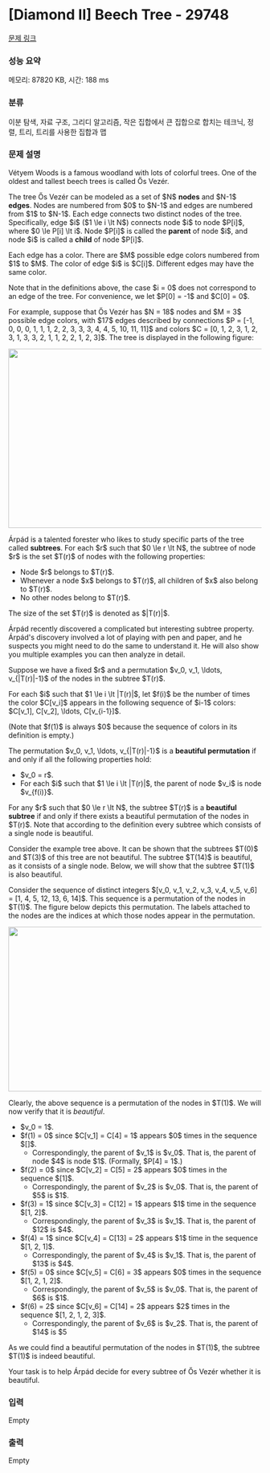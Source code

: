 # [Diamond II] Beech Tree - 29748 

[문제 링크](https://www.acmicpc.net/problem/29748) 

### 성능 요약

메모리: 87820 KB, 시간: 188 ms

### 분류

이분 탐색, 자료 구조, 그리디 알고리즘, 작은 집합에서 큰 집합으로 합치는 테크닉, 정렬, 트리, 트리를 사용한 집합과 맵

### 문제 설명

<p>Vétyem Woods is a famous woodland with lots of colorful trees. One of the oldest and tallest beech trees is called Ős Vezér.</p>

<p>The tree Ős Vezér can be modeled as a set of $N$ <strong>nodes</strong> and $N-1$ <strong>edges</strong>. Nodes are numbered from $0$ to $N-1$ and edges are numbered from $1$ to $N-1$. Each edge connects two distinct nodes of the tree. Specifically, edge $i$ ($1 \le i \lt N$) connects node $i$ to node $P[i]$, where $0 \le P[i] \lt i$. Node $P[i]$ is called the <strong>parent</strong> of node $i$, and node $i$ is called a <strong>child</strong> of node $P[i]$.</p>

<p>Each edge has a color. There are $M$ possible edge colors numbered from $1$ to $M$. The color of edge $i$ is $C[i]$. Different edges may have the same color.</p>

<p>Note that in the definitions above, the case $i = 0$ does not correspond to an edge of the tree. For convenience, we let $P[0] = -1$ and $C[0] = 0$.</p>

<p>For example, suppose that Ős Vezér has $N = 18$ nodes and $M = 3$ possible edge colors, with $17$ edges described by connections $P = [-1, 0, 0, 0, 1, 1, 1, 2, 2, 3, 3, 3, 4, 4, 5, 10, 11, 11]$ and colors $C = [0, 1, 2, 3, 1, 2, 3, 1, 3, 3, 2, 1, 1, 2, 2, 1, 2, 3]$. The tree is displayed in the following figure:</p>

<p style="text-align: center;"><img alt="" src="" style="width: 558px; height: 357px;"></p>

<p>Árpád is a talented forester who likes to study specific parts of the tree called <strong>subtrees</strong>. For each $r$ such that $0 \le r \lt N$, the subtree of node $r$ is the set $T(r)$ of nodes with the following properties:</p>

<ul>
	<li>Node $r$ belongs to $T(r)$.</li>
	<li>Whenever a node $x$ belongs to $T(r)$, all children of $x$ also belong to $T(r)$.</li>
	<li>No other nodes belong to $T(r)$.</li>
</ul>

<p>The size of the set $T(r)$ is denoted as $|T(r)|$.</p>

<p>Árpád recently discovered a complicated but interesting subtree property. Árpád's discovery involved a lot of playing with pen and paper, and he suspects you might need to do the same to understand it. He will also show you multiple examples you can then analyze in detail.</p>

<p>Suppose we have a fixed $r$ and a permutation $v_0, v_1, \ldots, v_{|T(r)|-1}$ of the nodes in the subtree $T(r)$.</p>

<p>For each $i$ such that $1 \le i \lt |T(r)|$, let $f(i)$ be the number of times the color $C[v_i]$ appears in the following sequence of $i-1$ colors: $C[v_1], C[v_2], \ldots, C[v_{i-1}]$.</p>

<p>(Note that $f(1)$ is always $0$ because the sequence of colors in its definition is empty.)</p>

<p>The permutation $v_0, v_1, \ldots, v_{|T(r)|-1}$ is a <strong>beautiful permutation</strong> if and only if all the following properties hold:</p>

<ul>
	<li>$v_0 = r$.</li>
	<li>For each $i$ such that $1 \le i \lt |T(r)|$, the parent of node $v_i$ is node $v_{f(i)}$.</li>
</ul>

<p>For any $r$ such that $0 \le r \lt N$, the subtree $T(r)$ is a <strong>beautiful subtree</strong> if and only if there exists a beautiful permutation of the nodes in $T(r)$. Note that according to the definition every subtree which consists of a single node is beautiful.</p>

<p>Consider the example tree above. It can be shown that the subtrees $T(0)$ and $T(3)$ of this tree are not beautiful. The subtree $T(14)$ is beautiful, as it consists of a single node. Below, we will show that the subtree $T(1)$ is also beautiful.</p>

<p>Consider the sequence of distinct integers $[v_0, v_1, v_2, v_3, v_4, v_5, v_6] = [1, 4, 5, 12, 13, 6, 14]$. This sequence is a permutation of the nodes in $T(1)$. The figure below depicts this permutation. The labels attached to the nodes are the indices at which those nodes appear in the permutation.</p>

<p style="text-align: center;"><img alt="" src="" style="width: 509px; height: 328px;"></p>

<p>Clearly, the above sequence is a permutation of the nodes in $T(1)$. We will now verify that it is <em>beautiful</em>.</p>

<ul>
	<li>$v_0 = 1$.</li>
	<li>$f(1) = 0$ since $C[v_1] = C[4] = 1$ appears $0$ times in the sequence $[]$.
	<ul>
		<li>Correspondingly, the parent of $v_1$ is $v_0$. That is, the parent of node $4$ is node $1$. (Formally, $P[4] = 1$.)</li>
	</ul>
	</li>
	<li>$f(2) = 0$ since $C[v_2] = C[5] = 2$ appears $0$ times in the sequence $[1]$.
	<ul>
		<li>Correspondingly, the parent of $v_2$ is $v_0$. That is, the parent of $5$ is $1$.</li>
	</ul>
	</li>
	<li>$f(3) = 1$ since $C[v_3] = C[12] = 1$ appears $1$ time in the sequence $[1, 2]$.
	<ul>
		<li>Correspondingly, the parent of $v_3$ is $v_1$. That is, the parent of $12$ is $4$.</li>
	</ul>
	</li>
	<li>$f(4) = 1$ since $C[v_4] = C[13] = 2$ appears $1$ time in the sequence $[1, 2, 1]$.
	<ul>
		<li>Correspondingly, the parent of $v_4$ is $v_1$. That is, the parent of $13$ is $4$.</li>
	</ul>
	</li>
	<li>$f(5) = 0$ since $C[v_5] = C[6] = 3$ appears $0$ times in the sequence $[1, 2, 1, 2]$.
	<ul>
		<li>Correspondingly, the parent of $v_5$ is $v_0$. That is, the parent of $6$ is $1$.</li>
	</ul>
	</li>
	<li>$f(6) = 2$ since $C[v_6] = C[14] = 2$ appears $2$ times in the sequence $[1, 2, 1, 2, 3]$.
	<ul>
		<li>Correspondingly, the parent of $v_6$ is $v_2$. That is, the parent of $14$ is $5</li>
	</ul>
	</li>
</ul>

<p>As we could find a beautiful permutation of the nodes in $T(1)$, the subtree $T(1)$ is indeed beautiful.</p>

<p>Your task is to help Árpád decide for every subtree of Ős Vezér whether it is beautiful.</p>

### 입력 

 Empty

### 출력 

 Empty

